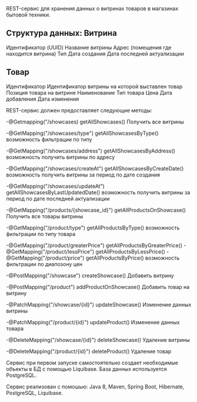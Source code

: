 REST-сервис для хранения данных о витринах товаров в магазинах бытовой техники.

Структура данных:
Витрина
-----------------------------------------
Идентификатор (UUID)
Название витрины
Адрес (помещения где находится витрина)
Тип
Дата создания
Дата последней актуализации

Товар
-----------------------------------------
Идентификатор
Идентификатор витрины на которой выставлен товар
Позиция товара на витрине
Наименование
Тип товара
Цена
Дата добавления
Дата изменения

REST-сервис должен предоставляет следующие методы:

-@Getmapping("/showcases) getAllShowcases()
Получить все витрины

-@GetMapping("/showcases/type") getAllShowcasesByType()
 возможность фильтрации по типу
 
-@GetMapping("/showcases/address") getAllShowcasesByAddress()
возможность получить витрины по адресу

-@GetMapping("/showcases/createAt") getAllShowcasesByCreateDate()
возможность получить витрины за период по дате создания

-@GetMapping("/showcases/updateAt") getAllShowcasesByLastUpdatedDate()
возможность получить витрины за период по дате последней актуализации

-@GetMapping("/products/{showcase_id}") getAllProductsOnShowcase()
Получить все товары витрины

-@GetMapping("/product/type") getAllProductsByType()
возможность фильтрации по типу товара

-@GetMapping("/product/greaterPrice") getAllProductsByGreaterPrice()
-@GetMapping("/product/lessPrice") getAllProductsByLessPrice()
-@GetMapping("/product/price") getAllProductsByPrice()
возможность фильтрации по диапозону цен

-@PostMapping("/showcase") createShowcase()
Добавить витрину

-@PostMapping("/product") addProductOnShowcase()
Добавить товар на витрину

-@PatchMapping("/showcase/{id}") updateShowcase()
Изменение данных витрины

-@PatchMapping("/product/{id}") updateProduct()
Изменение данных товара

-@DeleteMapping("/showcase/{id}")  deleteShowcase()
Удаление витрины

-@DeleteMapping("/product/{id}") deleteProduct()
Удаление товар

Сервис при первом запуске самостоятельно создает необходимые объекты в БД с помощью Liquibase.
База данных используется PostgreSQL.

Сервис реализован с помошью: Java 8, Maven, Spring Boot, Hibernate, PostgreSQL, Liquibase.

